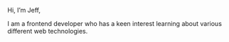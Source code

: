 Hi, I’m Jeff,

I am a frontend developer who has a keen interest learning about various different web technologies.

